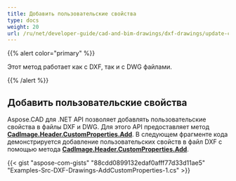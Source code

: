 ```yaml
---
title: Добавить пользовательские свойства
type: docs
weight: 20
url: /ru/net/developer-guide/cad-and-bim-drawings/dxf-drawings/update-custom-properties/
---
```


{{% alert color="primary" %}}

Этот метод работает как с DXF, так и с DWG файлами.

{{% /alert %}}

## Добавить пользовательские свойства

Aspose.CAD для .NET API позволяет добавлять пользовательские свойства в файлы DXF и DWG. Для этого API предоставляет метод [**CadImage.Header.CustomProperties.Add**](https://reference.aspose.com/cad/net/aspose.cad.fileformats.cad.cadobjects/cadheader/properties/customproperties).
В следующем фрагменте кода демонстрируется добавление пользовательских свойств в файл DXF с помощью метода [**CadImage.Header.CustomProperties.Add**](https://reference.aspose.com/cad/net/aspose.cad.fileformats.cad.cadobjects/cadheader/properties/customproperties).

{{< gist "aspose-com-gists" "88cdd0899132edaf0afff77d33d11ae5" "Examples-Src-DXF-Drawings-AddCustomProperties-1.cs" >}}
